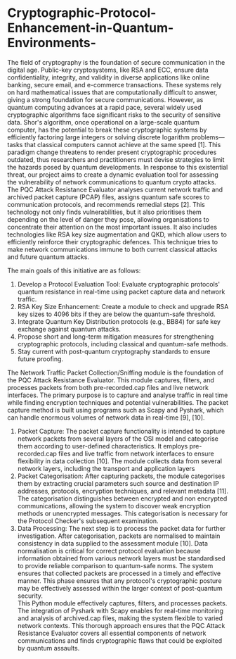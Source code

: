# Cryptographic-Protocol-Enhancement-in-Quantum-Environments-

The field of cryptography is the foundation of secure communication in the digital age. Public-key 
cryptosystems, like RSA and ECC, ensure data confidentiality, integrity, and validity in diverse 
applications like online banking, secure email, and e-commerce transactions. These systems rely on 
hard mathematical issues that are computationally difficult to answer, giving a strong foundation for 
secure communications. However, as quantum computing advances at a rapid pace, several widely used 
cryptographic algorithms face significant risks to the security of sensitive data. 
Shor's algorithm, once operational on a large-scale quantum computer, has the potential to break these 
cryptographic systems by efficiently factoring large integers or solving discrete logarithm problems—
 tasks that classical computers cannot achieve at the same speed [1]. This paradigm change threatens to 
render present cryptographic procedures outdated, thus researchers and practitioners must devise 
strategies to limit the hazards posed by quantum developments. 
In response to this existential threat, our project aims to create a dynamic evaluation tool for assessing 
the vulnerability of network communications to quantum crypto attacks. The PQC Attack Resistance 
Evaluator analyses current network traffic and archived packet capture (PCAP) files, assigns quantum
safe scores to communication protocols, and recommends remedial steps [2]. This technology not only 
finds vulnerabilities, but it also prioritises them depending on the level of danger they pose, allowing 
organisations to concentrate their attention on the most important issues. It also includes technologies 
like RSA key size augmentation and QKD, which allow users to efficiently reinforce their cryptographic 
defences. This technique tries to make network communications immune to both current classical 
attacks and future quantum attacks.

The main goals of this initiative are as follows:  
1. Develop a Protocol Evaluation Tool: Evaluate cryptographic protocols' quantum resistance in 
real-time using packet capture data and network traffic. 
2. RSA Key Size Enhancement: Create a module to check and upgrade RSA key sizes to 4096 bits 
if they are below the quantum-safe threshold. 
3. Integrate Quantum Key Distribution protocols (e.g., BB84) for safe key exchange against 
quantum attacks.  
4. Propose short and long-term mitigation measures for strengthening cryptographic protocols, 
including classical and quantum-safe methods.  
5. Stay current with post-quantum cryptography standards to ensure future proofing.

The Network Traffic Packet Collection/Sniffing module is the foundation of the PQC Attack Resistance 
Evaluator. This module captures, filters, and processes packets from both pre-recorded.cap files and 
live network interfaces. The primary purpose is to capture and analyse traffic in real time while finding 
encryption techniques and potential vulnerabilities. The packet capture method is built using programs 
such as Scapy and Pyshark, which can handle enormous volumes of network data in real-time [9], [10]. 
1. Packet Capture: The packet capture functionality is intended to capture network packets from 
several layers of the OSI model and categorise them according to user-defined characteristics. 
It employs pre-recorded.cap files and live traffic from network interfaces to ensure flexibility in 
data collection [10]. The module collects data from several network layers, including the 
transport and application layers  
2. Packet Categorisation: After capturing packets, the module categorises them by extracting 
crucial parameters such source and destination IP addresses, protocols, encryption techniques, 
and relevant metadata [11]. The categorisation distinguishes between encrypted and non
encrypted communications, allowing the system to discover weak encryption methods or 
unencrypted messages. This categorisation is necessary for the Protocol Checker's subsequent 
examination.  
3. Data Processing: The next step is to process the packet data for further investigation. After 
categorisation, packets are normalised to maintain consistency in data supplied to the assessment 
module [10]. Data normalisation is critical for correct protocol evaluation because information 
obtained from various network layers must be standardised to provide reliable comparison to 
quantum-safe norms. The system ensures that collected packets are processed in a timely and 
effective manner. This phase ensures that any protocol's cryptographic posture may be 
effectively assessed within the larger context of post-quantum security.  
This Python module effectively captures, filters, and processes packets. The integration of Pyshark with 
Scapy enables for real-time monitoring and analysis of archived.cap files, making the system flexible 
to varied network contexts. This thorough approach ensures that the PQC Attack Resistance Evaluator 
covers all essential components of network communications and finds cryptographic flaws that could 
be exploited by quantum assaults.
